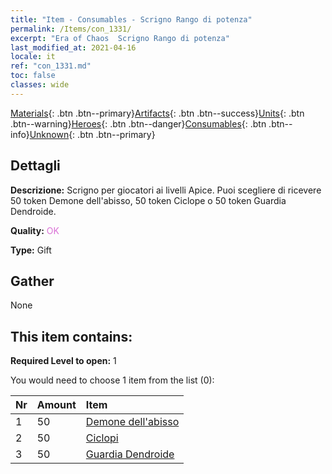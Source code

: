 ```yaml
---
title: "Item - Consumables - Scrigno Rango di potenza"
permalink: /Items/con_1331/
excerpt: "Era of Chaos  Scrigno Rango di potenza"
last_modified_at: 2021-04-16
locale: it
ref: "con_1331.md"
toc: false
classes: wide
---
```

 [Materials](/it/Items/){: .btn .btn--primary}[Artifacts](/it/Items/Artifacts/){: .btn .btn--success}[Units](/it/Items/Units/){: .btn .btn--warning}[Heroes](/it/Items/Heroes/){: .btn .btn--danger}[Consumables](/it/Items/Consumables/){: .btn .btn--info}[Unknown](/it/Items/Unknown/){: .btn .btn--primary}

## Dettagli
 **Descrizione:** Scrigno per giocatori ai livelli Apice. Puoi scegliere di ricevere 50 token Demone dell'abisso, 50 token Ciclope o 50 token Guardia Dendroide.

 **Quality:** <span style="color: #DA70D6">OK</span>

 **Type:** Gift

## Gather

  None

## This item contains:

 **Required Level to open:** 1

 You would need to choose 1 item from the list (0):

  | Nr | Amount |     Item    |
  |:---|:-------|:------------|
  | 1 | 50 | [Demone dell'abisso](/it/Items/unt_230/) |  | 
  | 2 | 50 | [Ciclopi](/it/Items/unt_222/) |  | 
  | 3 | 50 | [Guardia Dendroide](/it/Items/unt_203/) |  | 
